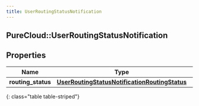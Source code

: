 ```yaml
---
title: UserRoutingStatusNotification
---
```

## PureCloud::UserRoutingStatusNotification

## Properties

|Name | Type | Description | Notes|
|------------ | ------------- | ------------- | -------------|
| **routing_status** | [**UserRoutingStatusNotificationRoutingStatus**](UserRoutingStatusNotificationRoutingStatus.html) |  | [optional] |
{: class="table table-striped"}



